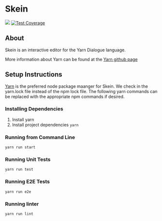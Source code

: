 # Skein
![](https://api.travis-ci.org/ild-games/Skein.svg?branch=develop)
[![Test Coverage](https://api.codeclimate.com/v1/badges/fb60bbf3019af519fa80/test_coverage)](https://codeclimate.com/github/ild-games/Skein/test_coverage)

## About

Skein is an interactive editor for the Yarn Dialogue language.

More information about Yarn can be found at the [Yarn github page](https://github.com/InfiniteAmmoInc/Yarn)


## Setup Instructions

[Yarn](https://yarnpkg.com/en/) is the preferred node package maanger for Skein. We check in the yarn.lock file instead of the npm lock file. The following yarn commands can be replaced with the appropriate npm commands if desired.

### Installing Dependencies
1. Install yarn
2. Install project dependencies `yarn`

### Running from Command Line

`yarn run start`

### Running Unit Tests

`yarn run test`

### Running E2E Tests

`yarn run e2e`

### Running linter

`yarn run lint`
